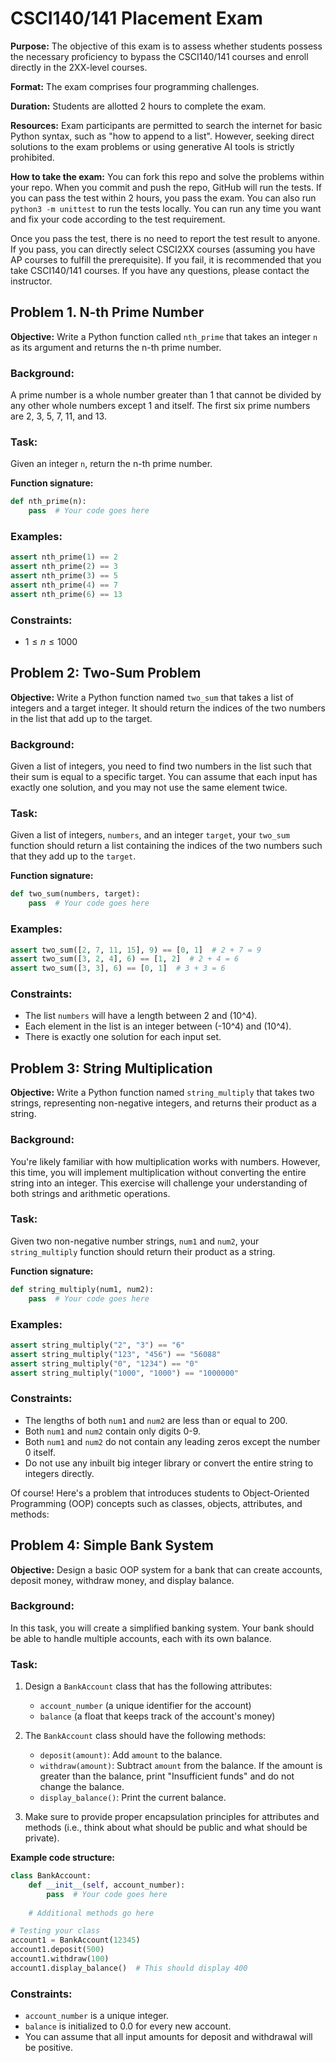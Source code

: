 # CSCI140/141 Placement Exam

**Purpose:** The objective of this exam is to assess whether students possess the necessary proficiency to bypass the CSCI140/141 courses and enroll directly in the 2XX-level courses.

**Format:** The exam comprises four programming challenges.

**Duration:** Students are allotted 2 hours to complete the exam.

**Resources:** Exam participants are permitted to search the internet for basic Python syntax, such as "how to append to a list". However, seeking direct solutions to the exam problems or using generative AI tools is strictly prohibited.

**How to take the exam:** You can fork this repo and solve the problems within your repo. When you commit and push the repo, GitHub will run the tests. If you can pass the test within 2 hours, you pass the exam. You can also run `python3 -m unittest` to run the tests locally. You can run any time you want and fix your code according to the test requirement. 

Once you pass the test, there is no need to report the test result to anyone. If you pass, you can directly select CSCI2XX courses (assuming you have AP courses to fulfill the prerequisite). If you fail, it is recommended that you take CSCI140/141 courses. If you have any questions, please contact the instructor.

## Problem 1. N-th Prime Number

**Objective:** Write a Python function called `nth_prime` that takes an integer `n` as its argument and returns the n-th prime number.

### Background:

A prime number is a whole number greater than 1 that cannot be divided by any other whole numbers except 1 and itself. The first six prime numbers are 2, 3, 5, 7, 11, and 13.

### Task:

Given an integer `n`, return the n-th prime number.

**Function signature:**
```python
def nth_prime(n):
    pass  # Your code goes here
```

### Examples:

```python
assert nth_prime(1) == 2
assert nth_prime(2) == 3
assert nth_prime(3) == 5
assert nth_prime(4) == 7
assert nth_prime(6) == 13
```

### Constraints:

* $1 \leq n \leq 1000$


## Problem 2: Two-Sum Problem

**Objective:** Write a Python function named `two_sum` that takes a list of integers and a target integer. It should return the indices of the two numbers in the list that add up to the target.

### Background:

Given a list of integers, you need to find two numbers in the list such that their sum is equal to a specific target. You can assume that each input has exactly one solution, and you may not use the same element twice.

### Task:

Given a list of integers, `numbers`, and an integer `target`, your `two_sum` function should return a list containing the indices of the two numbers such that they add up to the `target`.

**Function signature:**
```python
def two_sum(numbers, target):
    pass  # Your code goes here
```

### Examples:

```python
assert two_sum([2, 7, 11, 15], 9) == [0, 1]  # 2 + 7 = 9
assert two_sum([3, 2, 4], 6) == [1, 2]  # 2 + 4 = 6
assert two_sum([3, 3], 6) == [0, 1]  # 3 + 3 = 6
```

### Constraints:

* The list `numbers` will have a length between 2 and \(10^4\).
* Each element in the list is an integer between \(-10^4\) and \(10^4\).
* There is exactly one solution for each input set.


## Problem 3: String Multiplication

**Objective:** Write a Python function named `string_multiply` that takes two strings, representing non-negative integers, and returns their product as a string.

### Background:

You're likely familiar with how multiplication works with numbers. However, this time, you will implement multiplication without converting the entire string into an integer. This exercise will challenge your understanding of both strings and arithmetic operations.

### Task:

Given two non-negative number strings, `num1` and `num2`, your `string_multiply` function should return their product as a string.

**Function signature:**
```python
def string_multiply(num1, num2):
    pass  # Your code goes here
```

### Examples:

```python
assert string_multiply("2", "3") == "6"
assert string_multiply("123", "456") == "56088"
assert string_multiply("0", "1234") == "0"
assert string_multiply("1000", "1000") == "1000000"
```

### Constraints:

* The lengths of both `num1` and `num2` are less than or equal to 200.
* Both `num1` and `num2` contain only digits 0-9.
* Both `num1` and `num2` do not contain any leading zeros except the number 0 itself.
* Do not use any inbuilt big integer library or convert the entire string to integers directly.


Of course! Here's a problem that introduces students to Object-Oriented Programming (OOP) concepts such as classes, objects, attributes, and methods:

## Problem 4: Simple Bank System

**Objective:** Design a basic OOP system for a bank that can create accounts, deposit money, withdraw money, and display balance.

### Background:

In this task, you will create a simplified banking system. Your bank should be able to handle multiple accounts, each with its own balance.

### Task:

1. Design a `BankAccount` class that has the following attributes:
    * `account_number` (a unique identifier for the account)
    * `balance` (a float that keeps track of the account's money)
    
2. The `BankAccount` class should have the following methods:
    * `deposit(amount)`: Add `amount` to the balance.
    * `withdraw(amount)`: Subtract `amount` from the balance. If the amount is greater than the balance, print "Insufficient funds" and do not change the balance.
    * `display_balance()`: Print the current balance.

3. Make sure to provide proper encapsulation principles for attributes and methods (i.e., think about what should be public and what should be private).

**Example code structure:**
```python
class BankAccount:
    def __init__(self, account_number):
        pass  # Your code goes here
    
    # Additional methods go here

# Testing your class
account1 = BankAccount(12345)
account1.deposit(500)
account1.withdraw(100)
account1.display_balance()  # This should display 400
```

### Constraints:

* `account_number` is a unique integer.
* `balance` is initialized to 0.0 for every new account.
* You can assume that all input amounts for deposit and withdrawal will be positive.
